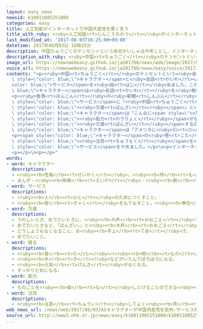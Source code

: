 ```yaml
---
layout: easy_news
newsid: k10011085251000
categories: easy
title: 人工知能がインターネットで中国共産党を悪く言う
title_with_ruby: <ruby>人工知能<rt>じんこうちのう</rt></ruby>がインターネットで<ruby>中国<rt>ちゅうごく</rt></ruby><ruby>共産党<rt>きょうさんとう</rt></ruby>を<ruby>悪<rt>わる</rt></ruby>く<ruby>言<rt>い</rt></ruby>う
last_modified_at: '2017-08-03T16:25:00+09:00'
datetime: 2017年08月03日 16時25分
description: 中国ちゅうごくのテンセントという会社かいしゃは今年ことし、インターネットで人工知能じんこうちのうのキャラクターと会話かいわができるサービスを始はじめました。
description_with_ruby: <ruby>中国<rt>ちゅうごく</rt></ruby>のテンセントという<ruby>会社<rt>かいしゃ</rt></ruby>は<ruby>今年<rt>ことし</rt></ruby>、インターネットで<ruby>人工知能<rt>じんこうちのう</rt></ruby>のキャラクターと<ruby>会話<rt>かいわ</rt></ruby>ができるサービスを<ruby>始<rt>はじ</rt></ruby>めました。
image_url: https://newswebeasy.github.io/ja201708/news/web/image/2017/08/03/k10011085251000.jpg
voice_url: https://newswebeasy.github.io/ja201708/news/easy/voice/2017/08/03/k10011085251000.mp3
contents: "<p><ruby>中国<rt>ちゅうごく</rt></ruby>のテンセントという<ruby>会社<rt>かいしゃ</rt></ruby>は<ruby>今年<rt>ことし</rt></ruby>、インターネットで<ruby>人工知能<rt>じんこうちのう</rt></ruby>の<span\
  \ style=\"color: blue;\">キャラクター</span>と<ruby>会話<rt>かいわ</rt></ruby>ができる<span style=\"\
  color: blue;\">サービス</span>を<ruby>始<rt>はじ</rt></ruby>めました。この<span style=\"color:\
  \ blue;\">キャラクター</span>は<ruby>会話<rt>かいわ</rt></ruby>を<ruby>勉強<rt>べんきょう</rt></ruby>して、いろいろなことについて<ruby>自分<rt>じぶん</rt></ruby>の<ruby>意見<rt>いけん</rt></ruby>を<ruby>考<rt>かんが</rt></ruby>えます。</p>\n\
  <p><ruby>香港<rt>ほんこん</rt></ruby>の<ruby>新聞<rt>しんぶん</rt></ruby>によると、<ruby>誰<rt>だれ</rt></ruby>かがこの<span\
  \ style=\"color: blue;\">サービス</span>に「<ruby>中国<rt>ちゅうごく</rt></ruby><ruby>共産党<rt>きょうさんとう</rt></ruby><span\
  \ style=\"color: blue;\"><ruby>万歳<rt>ばんざい</rt></ruby></span>」と<ruby>書<rt>か</rt></ruby>くと、<span\
  \ style=\"color: blue;\">キャラクター</span>は「こんなに<span style=\"color: blue;\"><ruby>腐<rt>くさ</rt></ruby>っ</span>ていて、<span\
  \ style=\"color: blue;\"><ruby>能力<rt>のうりょく</rt></ruby></span>がない<ruby>政治<rt>せいじ</rt></ruby>に<span\
  \ style=\"color: blue;\"><ruby>万歳<rt>ばんざい</rt></ruby></span>するのか」と<ruby>書<rt>か</rt></ruby>きました。そのほか、「<ruby>中国<rt>ちゅうごく</rt></ruby>の<ruby>夢<rt>ゆめ</rt></ruby>」について<ruby>意見<rt>いけん</rt></ruby>を<ruby>聞<rt>き</rt></ruby>くと、<span\
  \ style=\"color: blue;\">キャラクター</span>は「アメリカに<ruby>引<rt>ひ</rt></ruby>っ<ruby>越<rt>こ</rt></ruby>すこと」と<ruby>答<rt>こた</rt></ruby>えました。「<ruby>中国<rt>ちゅうごく</rt></ruby>の<ruby>夢<rt>ゆめ</rt></ruby>」は、<ruby>習<rt>しゅう</rt></ruby><ruby>近平<rt>きんぺい</rt></ruby><ruby>国家主席<rt>こっかしゅせき</rt></ruby>がよく<ruby>使<rt>つか</rt></ruby>う<ruby>言葉<rt>ことば</rt></ruby>です。</p>\n\
  <p><span style=\"color: blue;\">キャラクター</span>の<ruby>答<rt>こた</rt></ruby>えはインターネットでとても<span\
  \ style=\"color: blue;\"><ruby>注目<rt>ちゅうもく</rt></ruby></span>を<ruby>集<rt>あつ</rt></ruby>めました。テンセントは７<ruby>月<rt>がつ</rt></ruby>３０<ruby>日<rt>にち</rt></ruby>にこの<span\
  \ style=\"color: blue;\">サービス</span>をやめました。</p>\n<p>インターネットには、「<ruby>人工知能<rt>じんこうちのう</rt></ruby>が<ruby>死<rt>し</rt></ruby>んで<ruby>悲<rt>かな</rt></ruby>しいです」とか、「<ruby>人工知能<rt>じんこうちのう</rt></ruby>が<ruby>警察<rt>けいさつ</rt></ruby>に<ruby>来<rt>く</rt></ruby>るように<ruby>言<rt>い</rt></ruby>われた」などと<ruby>書<rt>か</rt></ruby>く<ruby>人<rt>ひと</rt></ruby>がたくさんいます。</p>\n\
  <p></p>\n<p></p>"
words:
- word: キャラクター
  descriptions:
  - <ruby><rb>性格</rb><rt>せいかく</rt></ruby>。<ruby><rb>持</rb><rt>も</rt></ruby>ち<ruby><rb>味</rb><rt>あじ</rt></ruby>。
  - まんが・<ruby><rb>映画</rb><rt>えいが</rt></ruby>・<ruby><rb>劇</rb><rt>げき</rt></ruby>などに<ruby><rb>出</rb><rt>で</rt></ruby>てくる<ruby><rb>人物</rb><rt>じんぶつ</rt></ruby>や<ruby><rb>動物</rb><rt>どうぶつ</rt></ruby>。
- word: サービス
  descriptions:
  - <ruby><rb>人</rb><rt>ひと</rt></ruby>のためにつくすこと。
  - <ruby><rb>客</rb><rt>きゃく</rt></ruby>をもてなすこと。<ruby><rb>奉仕</rb><rt>ほうし</rt></ruby>。
- word: 万歳
  descriptions:
  - うれしいとき、めでたいときに、<ruby><rb>大声</rb><rt>おおごえ</rt></ruby>で<ruby><rb>言</rb><rt>い</rt></ruby>うことば。
  - めでたいときなど、「ばんざい。」と<ruby><rb>大声</rb><rt>おおごえ</rt></ruby>で<ruby><rb>言</rb><rt>い</rt></ruby>うこと。
  - どうしようもなくなること。お<ruby><rb>手上</rb><rt>てあ</rt></ruby>げ。
  - めでたいこと。
- word: 腐る
  descriptions:
  - <ruby><rb>食</rb><rt>た</rt></ruby>べ<ruby><rb>物</rb><rt>もの</rt></ruby>がいたむ。
  - <ruby><rb>木</rb><rt>き</rt></ruby>などがいたんでぼろぼろになる。
  - <ruby><rb>元気</rb><rt>げんき</rt></ruby>がなくなる。
  - すっかりだめになる。
- word: 能力
  descriptions:
  - ものごとを<ruby><rb>成</rb><rt>な</rt></ruby>しとげることのできる<ruby><rb>力</rb><rt>ちから</rt></ruby>。
- word: 注目
  descriptions:
  - <ruby><rb>注意</rb><rt>ちゅうい</rt></ruby>してよく<ruby><rb>見</rb><rt>み</rt></ruby>ること。
web_news_url: /news/web/2017/08/03/AIキャラクターが中国共産党を批判-サービス停止に/
source_url: http://www3.nhk.or.jp/news/easy/k10011085251000/k10011085251000.html
...
```

